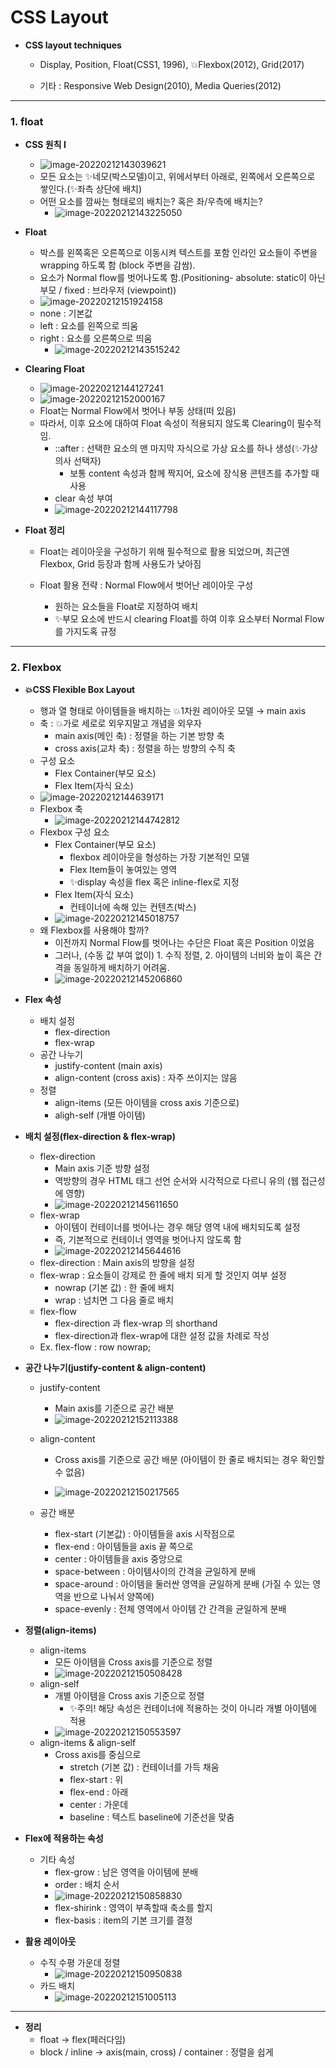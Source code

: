 # CSS Layout

* **CSS layout techniques**

  * Display, Position, Float(CSS1, 1996), 💥Flexbox(2012), Grid(2017)

  * 기타 : Responsive Web Design(2010), Media Queries(2012)

    

---



### 1.  float

* **CSS 원칙 I**

  * ![image-20220212143039621](css_layout(web2).assets/image-20220212143039621.png)
  * 모든 요소는 ✨네모(박스모델)이고, 위에서부터 아래로, 왼쪽에서 오른쪽으로 쌓인다.(✨좌측 상단에 배치)
  * 어떤 요소를 깜싸는 형태로의 배치는? 혹은 좌/우측에 배치는?
    * ![image-20220212143225050](css_layout(web2).assets/image-20220212143225050.png)

* **Float**

  * 박스를 왼쪽혹은 오른쪽으로 이동시켜 텍스트를 포함 인라인 요소들이 주변을 wrapping 하도록 함 (block 주변을 감쌈).
  * 요소가 Normal flow를 벗어나도록 함.(Positioning- absolute: static이 아닌 부모 / fixed : 브라우저 (viewpoint))
  * ![image-20220212151924158](css_layout(web2).assets/image-20220212151924158.png)
  * none : 기본값
  * left : 요소를 왼쪽으로 띄움
  * right : 요소를 오른쪽으로 띄움
    * ![image-20220212143515242](css_layout(web2).assets/image-20220212143515242.png)

* **Clearing Float**

  * ![image-20220212144127241](css_layout(web2).assets/image-20220212144127241.png)
  * ![image-20220212152000167](css_layout(web2).assets/image-20220212152000167.png)
  * Float는 Normal Flow에서 벗어나 부동 상태(떠 있음)
  * 따라서, 이후 요소에 대하여 Float 속성이 적용되지 않도록 Clearing이 필수적임.
    * ::after : 선택한 요소의 맨 마지막 자식으로 가상 요소를 하나 생성(✨가상 의사 선택자)
      * 보통 content 속성과 함께 짝지어, 요소에 장식용 콘텐츠를 추가할 때 사용
    * clear 속성 부여
    * ![image-20220212144117798](css_layout(web2).assets/image-20220212144117798.png)

* **Float 정리**

  * Float는 레이아웃을 구성하기 위해 필수적으로 활용 되었으며, 최근엔 Flexbox, Grid 등장과 함께 사용도가 낮아짐

  * Float 활용 전략 : Normal Flow에서 벗어난 레이아웃 구성
    * 원하는 요소들을 Float로 지정하여 배치
    * ✨부모 요소에 반드시 clearing Float를 하여 이후 요소부터 Normal Flow를 가지도혹 규정



---



### 2. Flexbox

* **💥CSS Flexible Box Layout**
  * 행과 열 형태로 아이템들을 배치하는 💥1차원 레이아웃 모델 → main axis
  * 축 : 💥가로 세로로 외우지말고 개념을 외우자
    * main axis(메인 축) : 정렬을 하는 기본 방향 축
    * cross axis(교차 축) : 정렬을 하는 방향의 수직 축
  * 구성 요소
    * Flex Container(부모 요소)
    * Flex Item(자식 요소)
  * ![image-20220212144639171](css_layout(web2).assets/image-20220212144639171.png)
  * Flexbox 축
    * ![image-20220212144742812](css_layout(web2).assets/image-20220212144742812.png)
  * Flexbox 구성 요소
    * Flex Container(부모 요소)
      * flexbox 레이아웃을 형성하는 가장 기본적인 모델
      * Flex Item들이 놓여있는 영역
      * ✨display 속성을 flex 혹은 inline-flex로 지정
    * Flex Item(자식 요소)
      * 컨테이너에 속해 있는 컨텐츠(박스)
    *  ![image-20220212145018757](css_layout(web2).assets/image-20220212145018757.png)
  * 왜 Flexbox를 사용해야 할까?
    * 이전까지 Normal Flow를 벗어나는 수단은 Float 혹은 Position 이었음
    * 그러나, (수동 값 부여 없이) 1. 수직 정렬, 2. 아이템의 너비와 높이 혹은 간격을 동일하게 배치하기 어려움.
    * ![image-20220212145206860](css_layout(web2).assets/image-20220212145206860.png)
  
* **Flex 속성**
  * 배치 설정
    * flex-direction
    * flex-wrap
  * 공간 나누기
    * justify-content (main axis)
    * align-content (cross axis) : 자주 쓰이지는 않음
  * 정렬
    * align-items (모든 아이템을 cross axis 기준으로)
    * aligh-self (개별 아이템)

* **배치 설정(flex-direction & flex-wrap)**
  * flex-direction
    * Main axis 기준 방향 설정
    * 역방향의 경우 HTML 태그 선언 순서와 시각적으로 다르니 유의 (웹 접근성에 영향)
    * ![image-20220212145611650](css_layout(web2).assets/image-20220212145611650.png)
  * flex-wrap
    * 아이템이 컨테이너를 벗어나는 경우 해당 영역 내에 배치되도록 설정
    * 즉, 기본적으로 컨테이너 영역을 벗어나지 않도록 함
    * ![image-20220212145644616](css_layout(web2).assets/image-20220212145644616.png)
  * flex-direction : Main axis의 방향을 설정
  * flex-wrap : 요소들이 강제로 한 줄에 배치 되게 할 것인지 여부 설정
    * nowrap (기본 값) : 한 줄에 배치
    * wrap : 넘치면 그 다음 줄로 배치
  * flex-flow
    * flex-direction 과 flex-wrap 의 shorthand
    * flex-direction과 flex-wrap에 대한 설정 값을 차례로 작성
  * Ex.  flex-flow : row nowrap;
  
* **공간 나누기(justify-content & align-content)**
  * justify-content
    * Main axis를 기준으로 공간 배분
    * ![image-20220212152113388](css_layout(web2).assets/image-20220212152113388.png)
    
  * align-content
    * Cross axis를 기준으로 공간 배분 (아이템이 한 줄로 배치되는 경우 확인할수 없음)
    
      
    
    * ![image-20220212150217565](css_layout(web2).assets/image-20220212150217565.png)
    
  * 공간 배분
    * flex-start (기본값) : 아이템들을 axis 시작점으로
    * flex-end : 아이템들을 axis 끝 쪽으로
    * center : 아이템들을 axis 중앙으로
    * space-between : 아이템사이의 간격을 균일하게 분배
    * space-around : 아이템을 둘러싼 영역을 균일하게 분배 (가질 수 있는 영역을 반으로 나눠서 양쪽에)
    * space-evenly : 전체 영역에서 아이템 간 간격을 균일하게 분배
  
* **정렬(align-items)**
  * align-items
    * 모든 아이템을 Cross axis를 기준으로 정렬
    * ![image-20220212150508428](css_layout(web2).assets/image-20220212150508428.png)
  * align-self
    * 개별 아이템을 Cross axis 기준으로 정렬
      * ✨주의! 해당 속성은 컨테이너에 적용하는 것이 아니라 개별 아이템에 적용
    * ![image-20220212150553597](css_layout(web2).assets/image-20220212150553597.png)
  * align-items & align-self
    * Cross axis를 중심으로
      * stretch (기본 값) : 컨테이너를 가득 채움
      * flex-start : 위
      * flex-end : 아래
      * center : 가운데
      * baseline : 텍스트 baseline에 기준선을 맞춤
  
* **Flex에 적용하는 속성**
  * 기타 속성
    * flex-grow : 남은 영역을 아이템에 분배
    * order : 배치 순서
    * ![image-20220212150858830](css_layout(web2).assets/image-20220212150858830.png)
    * flex-shirink : 영역이 부족할때 축소를 할지 
    * flex-basis : item의 기본 크기를 결정
  
* **활용 레이아웃**
  * 수직 수평 가운데 정렬
    * ![image-20220212150950838](css_layout(web2).assets/image-20220212150950838.png)
  * 카드 배치
    * ![image-20220212151005113](css_layout(web2).assets/image-20220212151005113.png)

---



* **정리**
  * float → flex(페러다임)
  * block / inline → axis(main, cross) / container : 정렬을 쉽게
